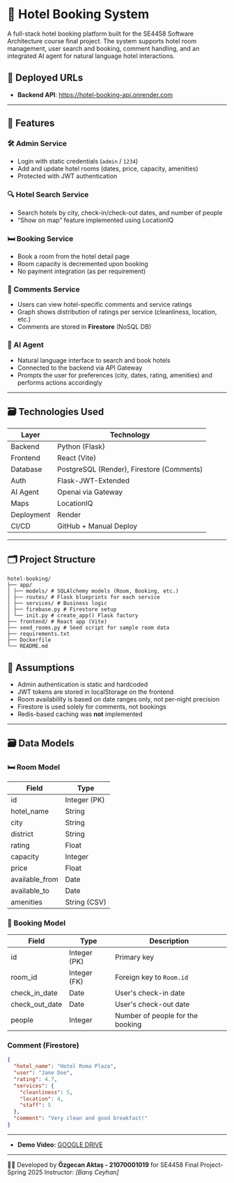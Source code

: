 # 🏨 Hotel Booking System

A full-stack hotel booking platform built for the SE4458 Software Architecture course final project. The system supports hotel room management, user search and booking, comment handling, and an integrated AI agent for natural language hotel interactions.

## 🔗 Deployed URLs

- **Backend API**: https://hotel-booking-api.onrender.com  
---

## 🧩 Features

### 🛠️ Admin Service
- Login with static credentials (`admin` / `1234`)
- Add and update hotel rooms (dates, price, capacity, amenities)
- Protected with JWT authentication

### 🔍 Hotel Search Service
- Search hotels by city, check-in/check-out dates, and number of people
- “Show on map” feature implemented using LocationIQ

### 🛏️ Booking Service
- Book a room from the hotel detail page
- Room capacity is decremented upon booking
- No payment integration (as per requirement)

### 💬 Comments Service
- Users can view hotel-specific comments and service ratings
- Graph shows distribution of ratings per service (cleanliness, location, etc.)
- Comments are stored in **Firestore** (NoSQL DB)

### 🤖 AI Agent
- Natural language interface to search and book hotels
- Connected to the backend via API Gateway
- Prompts the user for preferences (city, dates, rating, amenities) and performs actions accordingly

---

## 🗃️ Technologies Used

| Layer      | Technology |
|------------|------------|
| Backend    | Python (Flask) |
| Frontend   | React (Vite) |
| Database   | PostgreSQL (Render), Firestore (Comments) |
| Auth       | Flask-JWT-Extended |
| AI Agent   | Openai via Gateway |
| Maps       | LocationIQ |
| Deployment | Render |
| CI/CD      | GitHub + Manual Deploy |

---

## 🗂️ Project Structure
```
hotel-booking/
├── app/
│ ├── models/ # SQLAlchemy models (Room, Booking, etc.)
│ ├── routes/ # Flask blueprints for each service
│ ├── services/ # Business logic
│ ├── firebase.py # Firestore setup
│ └── init.py # create_app() Flask factory
├── frontend/ # React app (Vite)
├── seed_rooms.py # Seed script for sample room data
├── requirements.txt
├── Dockerfile
└── README.md

```


## 🔐 Assumptions

- Admin authentication is static and hardcoded
- JWT tokens are stored in localStorage on the frontend
- Room availability is based on date ranges only, not per-night precision
- Firestore is used solely for comments, not bookings
- Redis-based caching was **not** implemented

---

## 🗃️ Data Models

### 🛏️ Room Model

| Field          | Type            |
|----------------|-----------------|
| id             | Integer (PK)    |
| hotel_name     | String          |
| city           | String          |
| district       | String          |
| rating         | Float           |
| capacity       | Integer         |
| price          | Float           |
| available_from | Date            |
| available_to   | Date            |
| amenities      | String (CSV)    |

### 📘 Booking Model

| Field           | Type         | Description                      |
|-----------------|--------------|----------------------------------|
| id              | Integer (PK) | Primary key                      |
| room_id         | Integer (FK) | Foreign key to `Room.id`         |
| check_in_date   | Date         | User's check-in date             |
| check_out_date  | Date         | User's check-out date            |
| people          | Integer      | Number of people for the booking |


### Comment (Firestore)
```json
{
  "hotel_name": "Hotel Roma Plaza",
  "user": "Jane Doe",
  "rating": 4.7,
  "services": {
    "cleanliness": 5,
    "location": 4,
    "staff": 5
  },
  "comment": "Very clean and good breakfast!"
}
```
---

- **Demo Video:** [GOOGLE DRIVE](https://drive.google.com/drive/folders/1TQag1qZOeIb8xrwzanTGRshjlWI1PP1_?usp=drive_link)
--- 

  👨‍💻 Developed by **Özgecan Aktaş - 21070001019** for SE4458 Final Project- Spring 2025
Instructor: *[Barış Ceyhan]*
